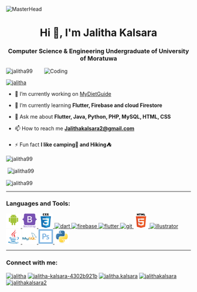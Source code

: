 ![MasterHead](https://wallpaperaccess.com/full/5927911.gif)

<h1 align="center">Hi 👋, I'm Jalitha Kalsara</h1>
<h3 align="center">Computer Science & Engineering Undergraduate of University of Moratuwa</h3>
<img align="right" alt="Coding" width="400" src="https://im5.ezgif.com/tmp/ezgif-5-8fa5eddac5.gif">

<p align="left"> <img src="https://komarev.com/ghpvc/?username=jalitha99&label=Profile%20views&color=0e75b6&style=flat" alt="jalitha99" /> </p>

<p align="left"> <a href="https://twitter.com/jalitha" target="blank"><img src="https://img.shields.io/twitter/follow/jalitha?logo=twitter&style=for-the-badge" alt="jalitha" /></a> </p>

- 🔭 I’m currently working on [MyDietGuide](https://github.com/Software-Engineering-Project-Group-14/my_diet_guide)

- 🌱 I’m currently learning **Flutter, Firebase and cloud Firestore**

- 💬 Ask me about **Flutter, Java, Python, PHP, MySQL, HTML, CSS**

- 📫 How to reach me **Jalithakalsara2@gmail.com**

- ⚡ Fun fact **I like camping🚶 and Hiking⛺**






<p><img align="center" src="https://github-readme-stats.vercel.app/api/top-langs?username=jalitha99&theme=algolia&show_icons=true&locale=en&layout=compact" alt="jalitha99" /></p>


<div class="row">
<p>&nbsp;<img align="center" src="https://github-readme-stats.vercel.app/api?username=jalitha99&theme=algolia&show_icons=true&locale=en" alt="jalitha99" /></p>

<p><img align="center" src="https://github-readme-streak-stats.herokuapp.com/?user=jalitha99&theme=algolia&" alt="jalitha99" /></p>
</div>

<hr>
<h3 align="left">Languages and Tools:</h3>
<p align="left"> <a href="https://developer.android.com" target="_blank" rel="noreferrer"> <img src="https://raw.githubusercontent.com/devicons/devicon/master/icons/android/android-original-wordmark.svg" alt="android" width="40" height="40"/> </a> <a href="https://getbootstrap.com" target="_blank" rel="noreferrer"> <img src="https://raw.githubusercontent.com/devicons/devicon/master/icons/bootstrap/bootstrap-plain-wordmark.svg" alt="bootstrap" width="40" height="40"/> </a> <a href="https://www.w3schools.com/css/" target="_blank" rel="noreferrer"> <img src="https://raw.githubusercontent.com/devicons/devicon/master/icons/css3/css3-original-wordmark.svg" alt="css3" width="40" height="40"/> </a> <a href="https://dart.dev" target="_blank" rel="noreferrer"> <img src="https://www.vectorlogo.zone/logos/dartlang/dartlang-icon.svg" alt="dart" width="40" height="40"/> </a> <a href="https://firebase.google.com/" target="_blank" rel="noreferrer"> <img src="https://www.vectorlogo.zone/logos/firebase/firebase-icon.svg" alt="firebase" width="40" height="40"/> </a> <a href="https://flutter.dev" target="_blank" rel="noreferrer"> <img src="https://www.vectorlogo.zone/logos/flutterio/flutterio-icon.svg" alt="flutter" width="40" height="40"/> </a> <a href="https://git-scm.com/" target="_blank" rel="noreferrer"> <img src="https://www.vectorlogo.zone/logos/git-scm/git-scm-icon.svg" alt="git" width="40" height="40"/> </a> <a href="https://www.w3.org/html/" target="_blank" rel="noreferrer"> <img src="https://raw.githubusercontent.com/devicons/devicon/master/icons/html5/html5-original-wordmark.svg" alt="html5" width="40" height="40"/> </a> <a href="https://www.adobe.com/in/products/illustrator.html" target="_blank" rel="noreferrer"> <img src="https://www.vectorlogo.zone/logos/adobe_illustrator/adobe_illustrator-icon.svg" alt="illustrator" width="40" height="40"/> </a> <a href="https://www.java.com" target="_blank" rel="noreferrer"> <img src="https://raw.githubusercontent.com/devicons/devicon/master/icons/java/java-original.svg" alt="java" width="40" height="40"/> </a> <a href="https://www.mysql.com/" target="_blank" rel="noreferrer"> <img src="https://raw.githubusercontent.com/devicons/devicon/master/icons/mysql/mysql-original-wordmark.svg" alt="mysql" width="40" height="40"/> </a> <a href="https://www.photoshop.com/en" target="_blank" rel="noreferrer"> <img src="https://raw.githubusercontent.com/devicons/devicon/master/icons/photoshop/photoshop-line.svg" alt="photoshop" width="40" height="40"/> </a> <a href="https://www.python.org" target="_blank" rel="noreferrer"> <img src="https://raw.githubusercontent.com/devicons/devicon/master/icons/python/python-original.svg" alt="python" width="40" height="40"/> </a> </p>

<hr>
<h3 align="left">Connect with me:</h3>
<p align="left">
<a href="https://twitter.com/jalitha" target="blank"><img align="center" src="https://raw.githubusercontent.com/rahuldkjain/github-profile-readme-generator/master/src/images/icons/Social/twitter.svg" alt="jalitha" height="30" width="40" /></a>
<a href="https://linkedin.com/in/jalitha-kalsara-4302b921b" target="blank"><img align="center" src="https://raw.githubusercontent.com/rahuldkjain/github-profile-readme-generator/master/src/images/icons/Social/linked-in-alt.svg" alt="jalitha-kalsara-4302b921b" height="30" width="40" /></a>
<a href="https://fb.com/jalitha.kalsara" target="blank"><img align="center" src="https://raw.githubusercontent.com/rahuldkjain/github-profile-readme-generator/master/src/images/icons/Social/facebook.svg" alt="jalitha.kalsara" height="30" width="40" /></a>
<a href="https://instagram.com/jalithakalsara" target="blank"><img align="center" src="https://raw.githubusercontent.com/rahuldkjain/github-profile-readme-generator/master/src/images/icons/Social/instagram.svg" alt="jalithakalsara" height="30" width="40" /></a>
<a href="https://www.hackerrank.com/jalithakalsara2" target="blank"><img align="center" src="https://raw.githubusercontent.com/rahuldkjain/github-profile-readme-generator/master/src/images/icons/Social/hackerrank.svg" alt="jalithakalsara2" height="30" width="40" /></a>
</p>
